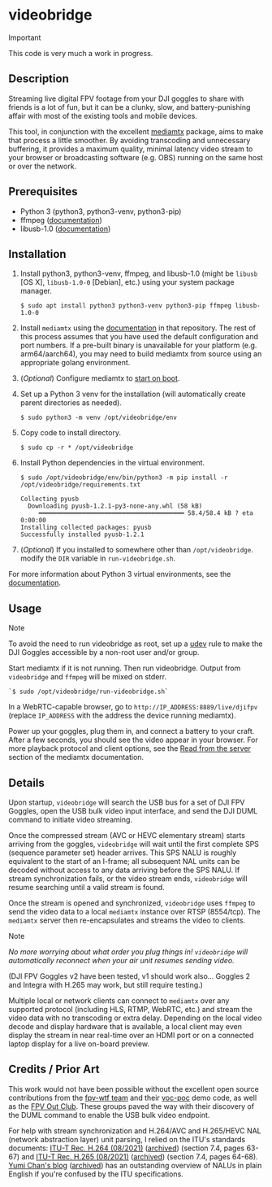 # videobridge

> [!IMPORTANT]
> This code is very much a work in progress.


## Description

Streaming live digital FPV footage from your DJI goggles to share with friends
is a lot of fun, but it can be a clunky, slow, and battery-punishing affair
with most of the existing tools and mobile devices.

This tool, in conjunction with the excellent
[mediamtx](https://github.com/bluenviron/mediamtx) package, aims to make that 
process a little smoother.  By avoiding transcoding and unnecessary buffering, 
it provides a maximum quality, minimal latency video stream to your browser or
broadcasting software (e.g. OBS) running on the same host or over the network.


## Prerequisites

* Python 3 (python3, python3-venv, python3-pip)
* ffmpeg ([documentation](https://ffmpeg.org/documentation.html))
* libusb-1.0 ([documentation](https://libusb.info/))

## Installation

1. Install python3, python3-venv, ffmpeg, and libusb-1.0 (might be `libusb` [OS X], `libusb-1.0-0` [Debian], etc.) using your system package manager.

    `$ sudo apt install python3 python3-venv python3-pip ffmpeg libusb-1.0-0`

1. Install `mediamtx` using the [documentation](https://github.com/bluenviron/mediamtx#installation) in that repository.  The rest of this process assumes that you have used the default configuration and port numbers.  If a pre-built binary is unavailable for your platform (e.g. arm64/aarch64), you may need to build mediamtx from source using an appropriate golang environment.
1. (*Optional*) Configure mediamtx to [start on boot](https://github.com/bluenviron/mediamtx#start-on-boot).
1. Set up a Python 3 venv for the installation (will automatically create parent directories as needed).

    `$ sudo python3 -m venv /opt/videobridge/env`

1. Copy code to install directory.

    `$ sudo cp -r * /opt/videobridge`

1. Install Python dependencies in the virtual environment.

    `$ sudo /opt/videobridge/env/bin/python3 -m pip install -r /opt/videobridge/requirements.txt`

    ```
    Collecting pyusb
      Downloading pyusb-1.2.1-py3-none-any.whl (58 kB)
         ━━━━━━━━━━━━━━━━━━━━━━━━━━━━━━━━━━━━━━━━ 58.4/58.4 kB ? eta 0:00:00
    Installing collected packages: pyusb
    Successfully installed pyusb-1.2.1
    ```

1. (*Optional*) If you installed to somewhere other than `/opt/videobridge`.  modify the `DIR` variable in `run-videobridge.sh`.

For more information about Python 3 virtual environments, see the
[documentation](https://docs.python.org/3/library/venv.html).


## Usage

> [!NOTE]
> To avoid the need to run videobridge as root, set up a [udev](https://www.man7.org/linux/man-pages/man7/udev.7.html)
> rule to make the DJI Goggles accessible by a non-root user and/or group.

Start mediamtx if it is not running.  Then run videobridge.
Output from `videobridge` and `ffmpeg` will be mixed on stderr.

    `$ sudo /opt/videobridge/run-videobridge.sh`

In a WebRTC-capable browser, go to `http://IP_ADDRESS:8889/live/djifpv`
(replace `IP_ADDRESS` with the address the device running mediamtx).

Power up your goggles, plug them in, and connect a battery to your craft.
After a few seconds, you should see the video appear in your browser.
For more playback protocol and client options, see the [Read from the server](https://github.com/bluenviron/mediamtx#read-from-the-server)
section of the mediamtx documentation.


## Details

Upon startup, `videobridge` will search the USB bus for a set of DJI FPV Goggles,
open the USB bulk video input interface, and send the DJI DUML command to
initiate video streaming.

Once the compressed stream (AVC or HEVC elementary stream) starts arriving from
the goggles, `videobridge` will wait until the first complete SPS (sequence
parameter set) header arrives.  This SPS NALU is roughly equivalent to the 
start of an I-frame; all subsequent NAL units can be decoded without access to
any data arriving before the SPS NALU.  If stream synchronization fails, or the
video stream ends, `videobridge` will resume searching until a valid stream is
found.

Once the stream is opened and synchronized, `videobridge` uses `ffmpeg` to
send the video data to a local `mediamtx` instance over RTSP (8554/tcp).
The `mediamtx` server then re-encapsulates and streams the video to clients.

> [!NOTE]
> *No more worrying about what order you plug things in!  `videobridge` will
> automatically reconnect when your air unit resumes sending video.*

(DJI FPV Goggles v2 have been tested, v1 should work also... Goggles 2 and
Integra with H.265 may work, but still require testing.)

Multiple local or network clients can connect to `mediamtx` over any supported
protocol (including HLS, RTMP, WebRTC, etc.) and stream the video data
with no transcoding or extra delay.  Depending on the local video decode and
display hardware that is available, a local client may even display the stream
in near real-time over an HDMI port or on a connected laptop display for a live
on-board preview.


## Credits / Prior Art

This work would not have been possible without the excellent open source
contributions from the [fpv-wtf team](https://github.com/fpv-wtf/) and their
[voc-poc](https://github.com/fpv-wtf/voc-poc/) demo code, as well as the
[FPV Out Club](https://github.com/fpvout).  These groups paved the way with
their discovery of the DUML command to enable the USB bulk video endpoint.

For help with stream synchronization and H.264/AVC and H.265/HEVC NAL (network
abstraction layer) unit parsing, I relied on the ITU's standards documents:
[ITU-T Rec. H.264 (08/2021)](https://www.itu.int/rec/dologin_pub.asp?lang=e&id=T-REC-H.264-202108-I!!PDF-E&type=items)
([archived](https://web.archive.org/web/20230424014548/https://www.itu.int/rec/dologin_pub.asp?lang=e&id=T-REC-H.264-202108-I!!PDF-E&type=items))
(section 7.4, pages 63-67) and
[ITU-T Rec. H.265 (08/2021)](https://www.itu.int/rec/dologin_pub.asp?lang=e&id=T-REC-H.265-202108-I!!PDF-E&type=items)
([archived](https://web.archive.org/web/20211118144215/https://www.itu.int/rec/dologin_pub.asp?lang=e&id=T-REC-H.265-202108-I!!PDF-E&type=items))
(section 7.4, pages 64-68).
[Yumi Chan's blog](https://yumichan.net/video-processing/video-compression/introduction-to-h264-nal-unit/)
([archived](https://web.archive.org/web/20230330054552/https://yumichan.net/video-processing/video-compression/introduction-to-h264-nal-unit/))
has an outstanding overview of NALUs in plain English if you're confused by
the ITU specifications.
